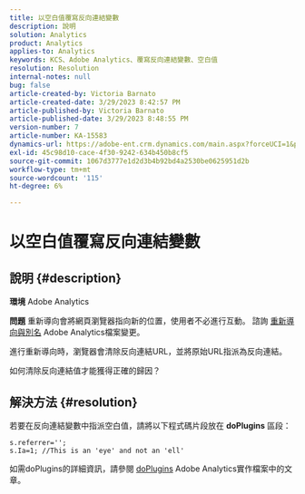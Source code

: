 ```yaml
---
title: 以空白值覆寫反向連結變數
description: 說明
solution: Analytics
product: Analytics
applies-to: Analytics
keywords: KCS、Adobe Analytics、覆寫反向連結變數、空白值
resolution: Resolution
internal-notes: null
bug: false
article-created-by: Victoria Barnato
article-created-date: 3/29/2023 8:42:57 PM
article-published-by: Victoria Barnato
article-published-date: 3/29/2023 8:48:55 PM
version-number: 7
article-number: KA-15583
dynamics-url: https://adobe-ent.crm.dynamics.com/main.aspx?forceUCI=1&pagetype=entityrecord&etn=knowledgearticle&id=60f6c843-72ce-ed11-b597-6045bd006268
exl-id: 45c98d10-cace-4f30-9242-634b450b8cf5
source-git-commit: 1067d3777e1d2d3b4b92bd4a2530be0625951d2b
workflow-type: tm+mt
source-wordcount: '115'
ht-degree: 6%

---
```


# 以空白值覆寫反向連結變數

## 說明 {#description}


<b>環境</b>
Adobe Analytics

<b>問題</b>
重新導向會將網頁瀏覽器指向新的位置，使用者不必進行互動。 諮詢 [重新導向與別名](https://experienceleague.adobe.com/docs/analytics/technotes/redirects.html) Adobe Analytics檔案變更。

進行重新導向時，瀏覽器會清除反向連結URL，並將原始URL指派為反向連結。

如何清除反向連結值才能獲得正確的歸因？


## 解決方法 {#resolution}


若要在反向連結變數中指派空白值，請將以下程式碼片段放在 <b>doPlugins</b> 區段：


```
s.referrer='';
s.Ia=1; //This is an 'eye' and not an 'ell'
```


如需doPlugins的詳細資訊，請參閱 [doPlugins](https://experienceleague.adobe.com/docs/analytics/implementation/vars/functions/doplugins.html) Adobe Analytics實作檔案中的文章。
